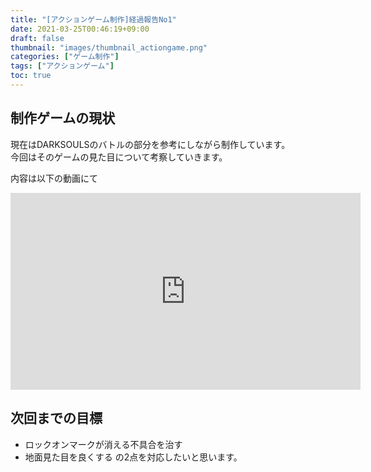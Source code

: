 ```yaml
---
title: "[アクションゲーム制作]経過報告No1"
date: 2021-03-25T00:46:19+09:00
draft: false
thumbnail: "images/thumbnail_actiongame.png"
categories: ["ゲーム制作"]
tags: ["アクションゲーム"]
toc: true
---
```


## 制作ゲームの現状  
現在はDARKSOULSのバトルの部分を参考にしながら制作しています。  
今回はそのゲームの見た目について考察していきます。  
  
内容は以下の動画にて  

<iframe width="560" height="315" src="https://www.youtube.com/embed/grTL_6S3-5g" frameborder="0" allow="accelerometer; autoplay; clipboard-write; encrypted-media; gyroscope; picture-in-picture" allowfullscreen></iframe>



## 次回までの目標
- ロックオンマークが消える不具合を治す
- 地面見た目を良くする
の2点を対応したいと思います。  

